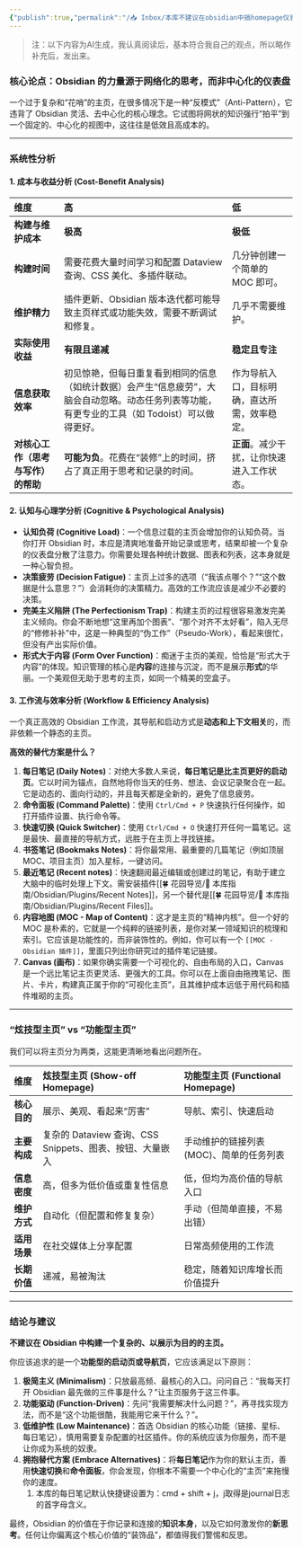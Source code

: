 ```yaml
---
{"publish":true,"permalink":"/📥 Inbox/本库不建议在obsidian中搞homepage仪表盘主页.md","created":"2025-07-18","modified":"2025-07-18","tags":["AI生成"],"cssclasses":""}
---
```



> 注：以下内容为AI生成，我认真阅读后，基本符合我自己的观点，所以略作补充后，发出来。

### **核心论点：Obsidian 的力量源于网络化的思考，而非中心化的仪表盘**

一个过于复杂和“花哨”的主页，在很多情况下是一种“反模式”（Anti-Pattern），它违背了 Obsidian 灵活、去中心化的核心理念。它试图将网状的知识强行“拍平”到一个固定的、中心化的视图中，这往往是低效且高成本的。

---

### **系统性分析**

#### **1. 成本与收益分析 (Cost-Benefit Analysis)**

| 维度                  | 高                                                                             | 低                       |
| :------------------ | :---------------------------------------------------------------------------- | :---------------------- |
| **构建与维护成本**         | **极高**                                                                        | **极低**                  |
| **构建时间**            | 需要花费大量时间学习和配置 Dataview 查询、CSS 美化、多插件联动。                                       | 几分钟创建一个简单的 MOC 即可。      |
| **维护精力**            | 插件更新、Obsidian 版本迭代都可能导致主页样式或功能失效，需要不断调试和修复。                                   | 几乎不需要维护。                |
| **实际使用收益**          | **有限且递减**                                                                     | **稳定且专注**               |
| **信息获取效率**          | 初见惊艳，但每日重复看到相同的信息（如统计数据）会产生“信息疲劳”，大脑会自动忽略。动态任务列表等功能，有更专业的工具（如 Todoist）可以做得更好。 | 作为导航入口，目标明确，直达所需，效率稳定。  |
| **对核心工作（思考与写作）的帮助** | **可能为负**。花费在“装修”上的时间，挤占了真正用于思考和记录的时间。                                         | **正面**。减少干扰，让你快速进入工作状态。 |

#### **2. 认知与心理学分析 (Cognitive & Psychological Analysis)**

- **认知负荷 (Cognitive Load)**：一个信息过载的主页会增加你的认知负荷。当你打开 Obsidian 时，本应是清爽地准备开始记录或思考，结果却被一个复杂的仪表盘分散了注意力。你需要处理各种统计数据、图表和列表，这本身就是一种心智负担。
- **决策疲劳 (Decision Fatigue)**：主页上过多的选项（“我该点哪个？”“这个数据是什么意思？”）会消耗你的决策精力。高效的工作流应该是减少不必要的决策。
- **完美主义陷阱 (The Perfectionism Trap)**：构建主页的过程很容易激发完美主义倾向。你会不断地想“这里再加个图表”、“那个对齐不太好看”，陷入无尽的“修修补补”中，这是一种典型的“伪工作”（Pseudo-Work），看起来很忙，但没有产出实际价值。
- **形式大于内容 (Form Over Function)**：痴迷于主页的美观，恰恰是“形式大于内容”的体现。知识管理的核心是**内容**的连接与沉淀，而不是展示**形式**的华丽。一个美观但无助于思考的主页，如同一个精美的空盒子。

#### **3. 工作流与效率分析 (Workflow & Efficiency Analysis)**

一个真正高效的 Obsidian 工作流，其导航和启动方式是**动态和上下文相关**的，而非依赖一个静态的主页。

**高效的替代方案是什么？**

1. **每日笔记 (Daily Notes)**：对绝大多数人来说，**每日笔记是比主页更好的启动页**。它以时间为锚点，自然地将你当天的任务、想法、会议记录聚合在一起。它是动态的、面向行动的，并且每天都是全新的，避免了信息疲劳。
2. **命令面板 (Command Palette)**：使用 `Ctrl/Cmd + P` 快速执行任何操作，如打开插件设置、执行命令等。
3. **快速切换 (Quick Switcher)**：使用 `Ctrl/Cmd + O` 快速打开任何一篇笔记。这是最快、最直接的导航方式，远胜于在主页上寻找链接。
4. **书签笔记 (Bookmaks Notes)**：将你最常用、最重要的几篇笔记（例如顶层 MOC、项目主页）加入星标，一键访问。
5. **最近笔记 (Recent notes)**：快速翻阅最近编辑或创建过的笔记，有助于建立大脑中的临时处理上下文。需安装插件[[🍀 花园导览/🧰 本库指南/Obsidian/Plugins/Recent Notes]]，另一个替代是[[🍀 花园导览/🧰 本库指南/Obsidian/Plugins/Recent Files]]。
6. **内容地图 (MOC - Map of Content)**：这才是主页的“精神内核”。但一个好的 MOC 是朴素的，它就是一个纯粹的链接列表，是你对某一领域知识的梳理和索引。它应该是功能性的，而非装饰性的。例如，你可以有一个 `[[MOC - Obsidian 插件]]`，里面只列出你研究过的插件笔记链接。
7. **Canvas (画布)**：如果你确实需要一个可视化的、自由布局的入口，Canvas 是一个远比笔记主页更灵活、更强大的工具。你可以在上面自由拖拽笔记、图片、卡片，构建真正属于你的“可视化主页”，且其维护成本远低于用代码和插件堆砌的主页。

---

### **“炫技型主页” vs “功能型主页”**

我们可以将主页分为两类，这能更清晰地看出问题所在。

| 维度 | 炫技型主页 (Show-off Homepage) | 功能型主页 (Functional Homepage) |
| :--- | :--- | :--- |
| **核心目的** | 展示、美观、看起来“厉害” | 导航、索引、快速启动 |
| **主要构成** | 复杂的 Dataview 查询、CSS Snippets、图表、按钮、大量嵌入 | 手动维护的链接列表 (MOC)、简单的任务列表 |
| **信息密度** | 高，但多为低价值或重复性信息 | 低，但均为高价值的导航入口 |
| **维护方式** | 自动化（但配置和修复复杂） | 手动（但简单直接，不易出错） |
| **适用场景** | 在社交媒体上分享配置 | 日常高频使用的工作流 |
| **长期价值** | 递减，易被淘汰 | 稳定，随着知识库增长而价值提升 |

---

### **结论与建议**

**不建议在 Obsidian 中构建一个复杂的、以展示为目的的主页。**

你应该追求的是一个**功能型的启动页或导航页**，它应该满足以下原则：

1. **极简主义 (Minimalism)**：只放最高频、最核心的入口。问问自己：“我每天打开 Obsidian 最先做的三件事是什么？”让主页服务于这三件事。
2. **功能驱动 (Function-Driven)**：先问“我需要解决什么问题？”，再寻找实现方法，而不是“这个功能很酷，我能用它来干什么？”。
3. **低维护性 (Low Maintenance)**：首选 Obsidian 的核心功能（链接、星标、每日笔记），慎用需要复杂配置的社区插件。你的系统应该为你服务，而不是让你成为系统的奴隶。
4. **拥抱替代方案 (Embrace Alternatives)**：将**每日笔记**作为你的默认主页，善用**快速切换**和**命令面板**，你会发现，你根本不需要一个中心化的“主页”来拖慢你的速度。
	1. 本库的每日笔记默认快捷键设置为：cmd + shift + j，j取得是journal日志的首字母含义。

最终，Obsidian 的价值在于你记录和连接的**知识本身**，以及它如何激发你的**新思考**。任何让你偏离这个核心价值的“装饰品”，都值得我们警惕和反思。
